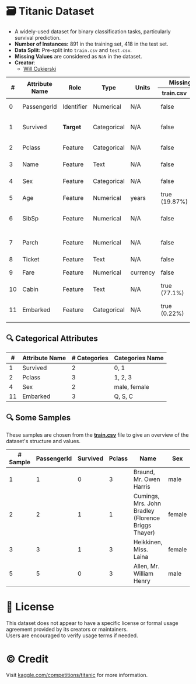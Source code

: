 # 🗃️ Titanic Dataset
   - A widely-used dataset for binary classification tasks, particularly survival prediction.
   - **Number of Instances:** 891 in the training set, 418 in the test set.
   - **Data Split:** Pre-split into `train.csv` and `test.csv`.
   - **Missing Values** are considered as `NaN` in the dataset.
   - **Creator**:
      - [Will Cukierski](https://scholar.google.com/citations?user=btZpioYAAAAJ&hl=en)

<table style="margin: 0 auto;">
   <thead>
      <tr>
         <th rowspan="2" style="text-align: center;">#</th>
         <th rowspan="2" style="text-align: center;">Attribute Name</th>
         <th rowspan="2" style="text-align: center;">Role</th>
         <th rowspan="2" style="text-align: center;">Type</th>
         <th rowspan="2" style="text-align: center;">Units</th>
         <th colspan="2" style="text-align: center;">Missing Values</th>
         <th rowspan="2" style="text-align: center;">Description</th>
      </tr>
      <tr>
         <th style="text-align: center;">train.csv</th>
         <th style="text-align: center;">test.csv</th>
      </tr>
   </thead>
   <tbody>
      <tr>
         <td>0</td>
         <td>PassengerId</td>
         <td>Identifier</td>
         <td>Numerical</td>
         <td>N/A</td>
         <td>false</td>
         <td>false</td>
         <td>Unique ID for each passenger</td>
      </tr>
      <tr>
         <td>1</td>
         <td>Survived</td>
         <td><strong>Target</strong></td>
         <td>Categorical</td>
         <td>N/A</td>
         <td>false</td>
         <td>false</td>
         <td>Survival status (0 = No, 1 = Yes)</td>
      </tr>
      <tr>
         <td>2</td>
         <td>Pclass</td>
         <td>Feature</td>
         <td>Categorical</td>
         <td>N/A</td>
         <td>false</td>
         <td>false</td>
         <td>Passenger class (1, 2, 3)</td>
      </tr>
      <tr>
         <td>3</td>
         <td>Name</td>
         <td>Feature</td>
         <td>Text</td>
         <td>N/A</td>
         <td>false</td>
         <td>false</td>
         <td>Passenger's full name</td>
      </tr>
      <tr>
         <td>4</td>
         <td>Sex</td>
         <td>Feature</td>
         <td>Categorical</td>
         <td>N/A</td>
         <td>false</td>
         <td>false</td>
         <td>Gender (male, female)</td>
      </tr>
      <tr>
         <td>5</td>
         <td>Age</td>
         <td>Feature</td>
         <td>Numerical</td>
         <td>years</td>
         <td>true (19.87%)</td>
         <td>true (20.57%)</td>
         <td>Passenger's age</td>
      </tr>
      <tr>
         <td>6</td>
         <td>SibSp</td>
         <td>Feature</td>
         <td>Numerical</td>
         <td>N/A</td>
         <td>false</td>
         <td>false</td>
         <td>Number of siblings/spouses aboard</td>
      </tr>
      <tr>
         <td>7</td>
         <td>Parch</td>
         <td>Feature</td>
         <td>Numerical</td>
         <td>N/A</td>
         <td>false</td>
         <td>false</td>
         <td>Number of parents/children aboard</td>
      </tr>
      <tr>
         <td>8</td>
         <td>Ticket</td>
         <td>Feature</td>
         <td>Text</td>
         <td>N/A</td>
         <td>false</td>
         <td>false</td>
         <td>Ticket number</td>
      </tr>
      <tr>
         <td>9</td>
         <td>Fare</td>
         <td>Feature</td>
         <td>Numerical</td>
         <td>currency</td>
         <td>false</td>
         <td>true (0.24%)</td>
         <td>Ticket fare</td>
      </tr>
      <tr>
         <td>10</td>
         <td>Cabin</td>
         <td>Feature</td>
         <td>Text</td>
         <td>N/A</td>
         <td>true (77.1%)</td>
         <td>true (78.23%)</td>
         <td>Cabin number</td>
      </tr>
      <tr>
         <td>11</td>
         <td>Embarked</td>
         <td>Feature</td>
         <td>Categorical</td>
         <td>N/A</td>
         <td>true (0.22%)</td>
         <td>false</td>
         <td>Port of embarkation (C, Q, S)</td>
      </tr>
   </tbody>
</table>

## 🔍 Categorical Attributes
<table style="margin: 0 auto;">
   <thead>
      <tr>
         <th style="text-align: center;">#</th>
         <th style="text-align: center;">Attribute Name</th>
         <th style="text-align: center;"># Categories</th>
         <th style="text-align: center;">Categories Name</th>
      </tr>
   </thead>
   <tbody>
      <tr>
         <td>1</td>
         <td>Survived</td>
         <td>2</td>
         <td>0, 1</td>
      </tr>
      <tr>
         <td>2</td>
         <td>Pclass</td>
         <td>3</td>
         <td>1, 2, 3</td>
      </tr>
      <tr>
         <td>4</td>
         <td>Sex</td>
         <td>2</td>
         <td>male, female</td>
      </tr>
      <tr>
         <td>11</td>
         <td>Embarked</td>
         <td>3</td>
         <td>Q, S, C</td>
      </tr>
   </tbody>
</table>

## 🔍 Some Samples
These samples are chosen from the [**train.csv**](./train.csv) file to give an overview of the dataset's structure and values.
<table style="margin: 0 auto;">
   <thead>
      <tr>
         <th style="text-align: center;"># Sample</th>
         <th style="text-align: center;">PassengerId</th>
         <th style="text-align: center;">Survived</th>
         <th style="text-align: center;">Pclass</th>
         <th style="text-align: center;">Name</th>
         <th style="text-align: center;">Sex</th>
         <th style="text-align: center;">Age</th>
         <th style="text-align: center;">SibSp</th>
         <th style="text-align: center;">Parch</th>
         <th style="text-align: center;">Ticket</th>
         <th style="text-align: center;">Fare</th>
         <th style="text-align: center;">Cabin</th>
         <th style="text-align: center;">Embarked</th>
      </tr>
   </thead>
   <tbody>
      <tr>
         <td>1</td>
         <td>1</td>
         <td>0</td>
         <td>3</td>
         <td>Braund, Mr. Owen Harris</td>
         <td>male</td>
         <td>22</td>
         <td>1</td>
         <td>0</td>
         <td>A/5 21171</td>
         <td>7.25</td>
         <td>NaN</td>
         <td>S</td>
      </tr>
      <tr>
         <td>2</td>
         <td>2</td>
         <td>1</td>
         <td>1</td>
         <td>Cumings, Mrs. John Bradley (Florence Briggs Thayer)</td>
         <td>female</td>
         <td>38</td>
         <td>1</td>
         <td>0</td>
         <td>PC 17599</td>
         <td>71.2833</td>
         <td>C85</td>
         <td>C</td>
      </tr>
      <tr>
         <td>3</td>
         <td>3</td>
         <td>1</td>
         <td>3</td>
         <td>Heikkinen, Miss. Laina</td>
         <td>female</td>
         <td>26</td>
         <td>0</td>
         <td>0</td>
         <td>STON/O2. 3101282</td>
         <td>7.925</td>
         <td>NaN</td>
         <td>S</td>
      </tr>
      <tr>
         <td>5</td>
         <td>5</td>
         <td>0</td>
         <td>3</td>
         <td>Allen, Mr. William Henry</td>
         <td>male</td>
         <td>35</td>
         <td>0</td>
         <td>0</td>
         <td>373450</td>
         <td>8.05</td>
         <td>NaN</td>
         <td>S</td>
      </tr>
   </tbody>
</table>

# 📄 License
This dataset does not appear to have a specific license or formal usage agreement provided by its creators or maintainers.  
Users are encouraged to verify usage terms if needed.

# ©️ Credit
Visit [kaggle.com/competitions/titanic](https://www.kaggle.com/competitions/titanic) for more information.